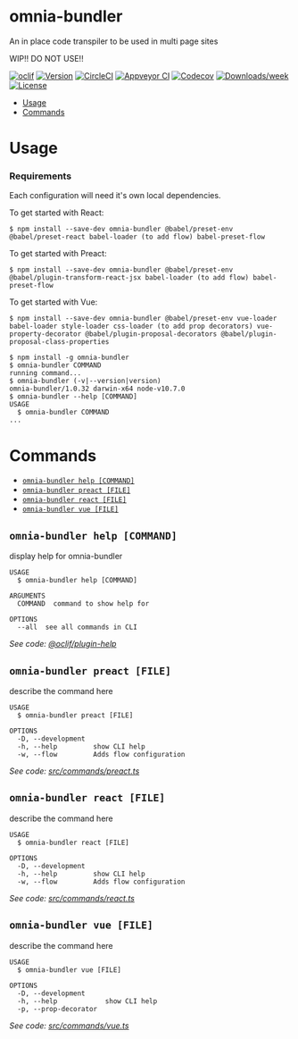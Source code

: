 omnia-bundler
=============

An in place code transpiler to be used in multi page sites

WIP!! DO NOT USE!!

[![oclif](https://img.shields.io/badge/cli-oclif-brightgreen.svg)](https://oclif.io)
[![Version](https://img.shields.io/npm/v/omnia-bundler.svg)](https://npmjs.org/package/omnia-bundler)
[![CircleCI](https://circleci.com/gh/node-cli/omnia-bundler/tree/master.svg?style=shield)](https://circleci.com/gh/node-cli/omnia-bundler/tree/master)
[![Appveyor CI](https://ci.appveyor.com/api/projects/status/github/node-cli/omnia-bundler?branch=master&svg=true)](https://ci.appveyor.com/project/node-cli/omnia-bundler/branch/master)
[![Codecov](https://codecov.io/gh/node-cli/omnia-bundler/branch/master/graph/badge.svg)](https://codecov.io/gh/node-cli/omnia-bundler)
[![Downloads/week](https://img.shields.io/npm/dw/omnia-bundler.svg)](https://npmjs.org/package/omnia-bundler)
[![License](https://img.shields.io/npm/l/omnia-bundler.svg)](https://github.com/node-cli/omnia-bundler/blob/master/package.json)

<!-- toc -->
* [Usage](#usage)
* [Commands](#commands)
<!-- tocstop -->
# Usage

### Requirements

Each configuration will need it's own local dependencies.

To get started with React:
```
$ npm install --save-dev omnia-bundler @babel/preset-env @babel/preset-react babel-loader (to add flow) babel-preset-flow 
```

To get started with Preact:
```
$ npm install --save-dev omnia-bundler @babel/preset-env @babel/plugin-transform-react-jsx babel-loader (to add flow) babel-preset-flow 
```

To get started with Vue:
```
$ npm install --save-dev omnia-bundler @babel/preset-env vue-loader babel-loader style-loader css-loader (to add prop decorators) vue-property-decorator @babel/plugin-proposal-decorators @babel/plugin-proposal-class-properties 
```

<!-- usage -->
```sh-session
$ npm install -g omnia-bundler
$ omnia-bundler COMMAND
running command...
$ omnia-bundler (-v|--version|version)
omnia-bundler/1.0.32 darwin-x64 node-v10.7.0
$ omnia-bundler --help [COMMAND]
USAGE
  $ omnia-bundler COMMAND
...
```
<!-- usagestop -->
# Commands
<!-- commands -->
* [`omnia-bundler help [COMMAND]`](#omnia-bundler-help-command)
* [`omnia-bundler preact [FILE]`](#omnia-bundler-preact-file)
* [`omnia-bundler react [FILE]`](#omnia-bundler-react-file)
* [`omnia-bundler vue [FILE]`](#omnia-bundler-vue-file)

## `omnia-bundler help [COMMAND]`

display help for omnia-bundler

```
USAGE
  $ omnia-bundler help [COMMAND]

ARGUMENTS
  COMMAND  command to show help for

OPTIONS
  --all  see all commands in CLI
```

_See code: [@oclif/plugin-help](https://github.com/oclif/plugin-help/blob/v2.1.1/src/commands/help.ts)_

## `omnia-bundler preact [FILE]`

describe the command here

```
USAGE
  $ omnia-bundler preact [FILE]

OPTIONS
  -D, --development
  -h, --help         show CLI help
  -w, --flow         Adds flow configuration
```

_See code: [src/commands/preact.ts](https://github.com/node-cli/omnia-bundler/blob/v1.0.32/src/commands/preact.ts)_

## `omnia-bundler react [FILE]`

describe the command here

```
USAGE
  $ omnia-bundler react [FILE]

OPTIONS
  -D, --development
  -h, --help         show CLI help
  -w, --flow         Adds flow configuration
```

_See code: [src/commands/react.ts](https://github.com/node-cli/omnia-bundler/blob/v1.0.32/src/commands/react.ts)_

## `omnia-bundler vue [FILE]`

describe the command here

```
USAGE
  $ omnia-bundler vue [FILE]

OPTIONS
  -D, --development
  -h, --help            show CLI help
  -p, --prop-decorator
```

_See code: [src/commands/vue.ts](https://github.com/node-cli/omnia-bundler/blob/v1.0.32/src/commands/vue.ts)_
<!-- commandsstop -->
